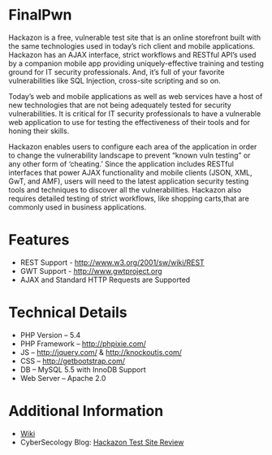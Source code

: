 FinalPwn
========

Hackazon is a free, vulnerable test site that is an online storefront built with the same
technologies used in today’s rich client and mobile applications. Hackazon has an AJAX
interface, strict workflows and RESTful API’s used by a companion mobile app providing
uniquely-effective training and testing ground for IT security professionals. And, it’s
full of your favorite vulnerabilities like SQL Injection, cross-site scripting and so on.

Today’s web and mobile applications as well as web services have a host of new
technologies that are not being adequately tested for security vulnerabilities. It is
critical for IT security professionals to have a vulnerable web application to use for
testing the effectiveness of their tools and for honing their skills.

Hackazon enables users to configure each area of the application in order to change the
vulnerability landscape to prevent “known vuln testing” or any other form of ‘cheating.’
Since the application includes RESTful interfaces that power AJAX functionality and
mobile clients (JSON, XML, GwT, and AMF), users will need to the latest application
security testing tools and techniques to discover all the vulnerabilities. Hackazon also
requires detailed testing of strict workflows, like shopping carts,that are commonly used
in business applications.

Features
========
* REST Support - http://www.w3.org/2001/sw/wiki/REST
* GWT Support - http://www.gwtproject.org
* AJAX and Standard HTTP Requests are Supported

Technical Details
=================
* PHP Version – 5.4
* PHP Framework – http://phpixie.com/
* JS – http://jquery.com/ & http://knockoutjs.com/
* CSS – http://getbootstrap.com/
* DB – MySQL 5.5 with InnoDB Support
* Web Server – Apache 2.0

Additional Information
======================
* [Wiki](https://github.com/rapid7/hackazon/wiki)
* CyberSecology Blog: [Hackazon Test Site Review](http://cybersecology.com/hackazon-review/)

